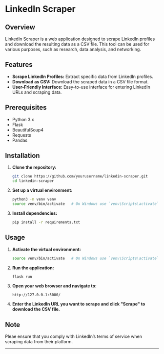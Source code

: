 # LinkedIn Scraper

## Overview

LinkedIn Scraper is a web application designed to scrape LinkedIn profiles and download the resulting data as a CSV file. This tool can be used for various purposes, such as research, data analysis, and networking.

## Features

- **Scrape LinkedIn Profiles:** Extract specific data from LinkedIn profiles.
- **Download as CSV:** Download the scraped data in a CSV file format.
- **User-Friendly Interface:** Easy-to-use interface for entering LinkedIn URLs and scraping data.

## Prerequisites

- Python 3.x
- Flask
- BeautifulSoup4
- Requests
- Pandas

## Installation

1. **Clone the repository:**

    ```bash
    git clone https://github.com/yourusername/linkedin-scraper.git
    cd linkedin-scraper
    ```

2. **Set up a virtual environment:**

    ```bash
    python3 -m venv venv
    source venv/bin/activate   # On Windows use `venv\Scripts\activate`
    ```

3. **Install dependencies:**

    ```bash
    pip install -r requirements.txt
    ```

## Usage

1. **Activate the virtual environment:**

    ```bash
    source venv/bin/activate   # On Windows use `venv\Scripts\activate`
    ```

2. **Run the application:**

    ```bash
    flask run
    ```

3. **Open your web browser and navigate to:**

    ```text
    http://127.0.0.1:5000/
    ```

4. **Enter the LinkedIn URL you want to scrape and click "Scrape" to download the CSV file.**

## Note

Pleae ensure that you comply with LinkedIn’s terms of service when scraping data from their platform.

---